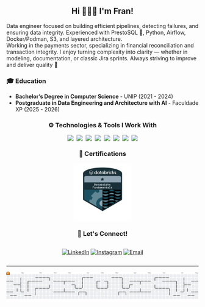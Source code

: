 <div align="center">
  
## Hi 🙋🏻‍♀️ I'm Fran!

</div>

Data engineer focused on building efficient pipelines, detecting failures, and ensuring data integrity. Experienced with PrestoSQL 💙, Python, Airflow, Docker/Podman, S3, and layered architecture.  
Working in the payments sector, specializing in financial reconciliation and transaction integrity. I enjoy turning complexity into clarity — whether in modeling, documentation, or classic Jira sprints. Always striving to improve and deliver quality 🚀

### 🎓 Education

- **Bachelor’s Degree in Computer Science** - UNIP (2021 - 2024)  
- **Postgraduate in Data Engineering and Architecture with AI** - Faculdade XP (2025 - 2026)

<div align="center">

### ⚙️ Technologies & Tools I Work With

<div style="display: flex; flex-wrap: wrap; gap: 8px; justify-content: center;">
  <img src="https://img.shields.io/badge/Python-3776AB?style=flat-square&logo=python&logoColor=white" />
  <img src="https://img.shields.io/badge/Trino-4285F4?style=flat-square&logo=trino&logoColor=white" />
  <img src="https://img.shields.io/badge/SQL-336791?style=flat-square&logo=postgresql&logoColor=white" />
  <img src="https://img.shields.io/badge/Airflow-017CEE?style=flat-square&logo=apacheairflow&logoColor=white" />
  <img src="https://img.shields.io/badge/Amazon%20S3-569A31?style=flat-square&logo=amazonaws&logoColor=white" />
  <img src="https://img.shields.io/badge/Apache%20Spark-E25A1C?style=flat-square&logo=apachespark&logoColor=white" />
  <img src="https://img.shields.io/badge/Docker-2496ED?style=flat-square&logo=docker&logoColor=white" />
  <img src="https://img.shields.io/badge/Podman-892CA0?style=flat-square&logo=podman&logoColor=white" />
</div>

### 📜 Certifications

<div style="display: flex; flex-wrap: wrap; gap: 8px; justify-content: center;">
  <img src="./assets/databricks-badge.png" alt="Databricks Fundamentals Badge" width="150" />
</div>

### 💬 Let's Connect!

<div style="display: flex; gap: 10px; justify-content: center;">

[![LinkedIn](https://img.shields.io/badge/-LinkedIn-%230077B5?style=for-the-badge&logo=linkedin&logoColor=white)](https://www.linkedin.com/in/francielimuniz/)
[![Instagram](https://img.shields.io/badge/-Instagram-%23E4405F?style=for-the-badge&logo=instagram&logoColor=white)](https://www.instagram.com/f_mmuniz/)
[![Email](https://img.shields.io/badge/Email-8B89CC?style=for-the-badge&logo=protonmail&logoColor=white)](mailto:francy_muniz@hotmail.com)

</div>

---

<picture>
  <source media="(prefers-color-scheme: dark)" srcset="https://raw.githubusercontent.com/FranMuniz/FranMuniz/output/pacman-contribution-graph-dark.svg" />
  <source media="(prefers-color-scheme: light)" srcset="https://raw.githubusercontent.com/FranMuniz/FranMuniz/output/pacman-contribution-graph.svg" />
  <img alt="pacman contribution graph" src="https://raw.githubusercontent.com/FranMuniz/FranMuniz/output/pacman-contribution-graph.svg" />
</picture>

</div>
